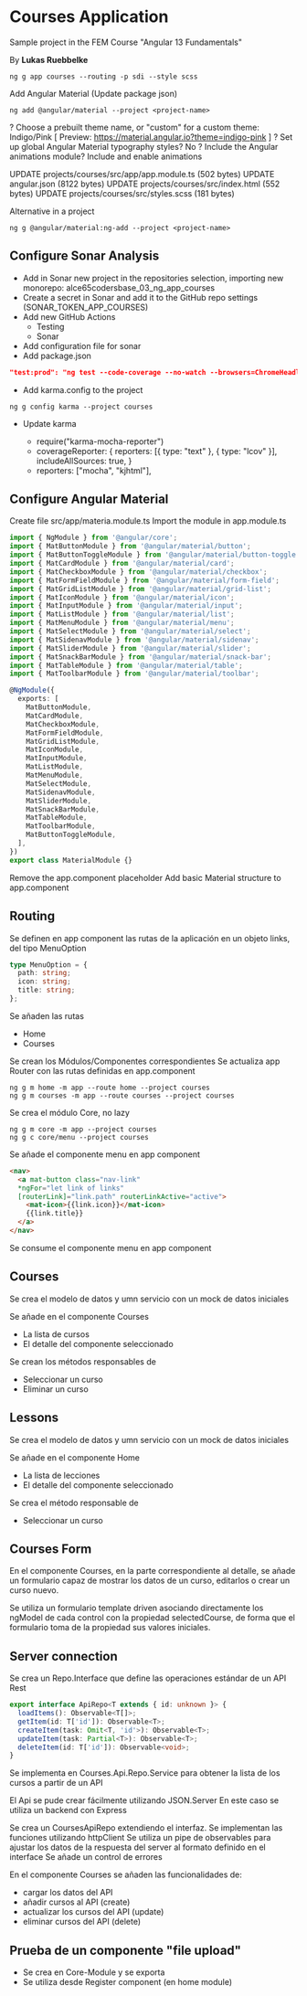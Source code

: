 # Courses Application

Sample project in the FEM Course "Angular 13 Fundamentals"

By **Lukas Ruebbelke**

```shell
ng g app courses --routing -p sdi --style scss 
```

Add Angular Material (Update package json)

```shell
ng add @angular/material --project <project-name>
```

? Choose a prebuilt theme name, or "custom" for a custom theme: Indigo/Pink
[ Preview: https://material.angular.io?theme=indigo-pink ]
? Set up global Angular Material typography styles? No
? Include the Angular animations module? Include and enable animations

UPDATE projects/courses/src/app/app.module.ts (502 bytes)
UPDATE angular.json (8122 bytes)
UPDATE projects/courses/src/index.html (552 bytes)
UPDATE projects/courses/src/styles.scss (181 bytes)

Alternative in a project

```shell
ng g @angular/material:ng-add --project <project-name>
```

## Configure Sonar Analysis

- Add in Sonar new project in the repositories selection, importing new monorepo: alce65codersbase_03_ng_app_courses
- Create a secret in Sonar and add it to the GitHub repo settings (SONAR_TOKEN_APP_COURSES)
- Add new GitHub Actions
  - Testing
  - Sonar
- Add configuration file for sonar
- Add package.json

```json
"test:prod": "ng test --code-coverage --no-watch --browsers=ChromeHeadless"
```

- Add karma.config to the project

```shell
ng g config karma --project courses
```

- Update karma

  - require("karma-mocha-reporter")
  - coverageReporter: {
      reporters: [{ type: "text" }, { type: "lcov" }],
      includeAllSources: true,
    }
  - reporters: ["mocha", "kjhtml"],

## Configure Angular Material

Create file src/app/materia.module.ts
Import the module in app.module.ts

```ts
import { NgModule } from '@angular/core';
import { MatButtonModule } from '@angular/material/button';
import { MatButtonToggleModule } from '@angular/material/button-toggle';
import { MatCardModule } from '@angular/material/card';
import { MatCheckboxModule } from '@angular/material/checkbox';
import { MatFormFieldModule } from '@angular/material/form-field';
import { MatGridListModule } from '@angular/material/grid-list';
import { MatIconModule } from '@angular/material/icon';
import { MatInputModule } from '@angular/material/input';
import { MatListModule } from '@angular/material/list';
import { MatMenuModule } from '@angular/material/menu';
import { MatSelectModule } from '@angular/material/select';
import { MatSidenavModule } from '@angular/material/sidenav';
import { MatSliderModule } from '@angular/material/slider';
import { MatSnackBarModule } from '@angular/material/snack-bar';
import { MatTableModule } from '@angular/material/table';
import { MatToolbarModule } from '@angular/material/toolbar';

@NgModule({
  exports: [
    MatButtonModule,
    MatCardModule,
    MatCheckboxModule,
    MatFormFieldModule,
    MatGridListModule,
    MatIconModule,
    MatInputModule,
    MatListModule,
    MatMenuModule,
    MatSelectModule,
    MatSidenavModule,
    MatSliderModule,
    MatSnackBarModule,
    MatTableModule,
    MatToolbarModule,
    MatButtonToggleModule,
  ],
})
export class MaterialModule {}
```

Remove the app.component placeholder
Add basic Material structure to app.component

## Routing

Se definen en app component las rutas de la aplicación en un objeto links, del tipo MenuOption

```ts
type MenuOption = {
  path: string;
  icon: string;
  title: string;
};
```

Se añaden las rutas

- Home
- Courses

Se crean los Módulos/Componentes correspondientes
Se actualiza app Router con las rutas definidas en app.component

```shell
ng g m home -m app --route home --project courses
ng g m courses -m app --route courses --project courses   
```

Se crea el módulo Core, no lazy

```shell
ng g m core -m app --project courses  
ng g c core/menu --project courses  
```

Se añade el componente menu en app component

```html
<nav>
  <a mat-button class="nav-link"
  *ngFor="let link of links"
  [routerLink]="link.path" routerLinkActive="active">
    <mat-icon>{{link.icon}}</mat-icon>
    {{link.title}}
  </a>
</nav>
```

Se consume el componente menu en app component

## Courses

Se crea el modelo de datos y umn servicio con un mock de datos iniciales

Se añade en el componente Courses

- La lista de cursos
- El detalle del componente seleccionado

Se crean los métodos responsables de

- Seleccionar un curso
- Eliminar un curso

## Lessons

Se crea el modelo de datos y umn servicio con un mock de datos iniciales

Se añade en el componente Home

- La lista de lecciones
- El detalle del componente seleccionado

Se crea el método responsable de

- Seleccionar un curso

## Courses Form

En el componente Courses, en la parte correspondiente al detalle,
se añade un formulario capaz de mostrar los datos de un curso,
editarlos o crear un curso nuevo.

Se utiliza un formulario template driven asociando directamente
los ngModel de cada control con la propiedad selectedCourse,
de forma que el formulario toma de la propiedad sus valores iniciales.

## Server connection

Se crea un Repo.Interface que define las operaciones estándar de un API Rest

```ts
export interface ApiRepo<T extends { id: unknown }> {
  loadItems(): Observable<T[]>;
  getItem(id: T['id']): Observable<T>;
  createItem(task: Omit<T, 'id'>): Observable<T>;
  updateItem(task: Partial<T>): Observable<T>;
  deleteItem(id: T['id']): Observable<void>;
}
```

Se implementa en Courses.Api.Repo.Service para obtener la lista de los cursos a partir de un API

El Api se pude crear fácilmente utilizando JSON.Server
En este caso se utiliza un backend con Express

Se crea un CoursesApiRepo extendiendo el interfaz.
Se implementan las funciones utilizando httpClient
Se utiliza un pipe de observables para ajustar los datos 
de la respuesta del server al formato definido en el interface
Se añade un control de errores

En el componente Courses se añaden las funcionalidades de:

- cargar los datos del API
- añadir cursos al API (create)
- actualizar los cursos del API (update)
- eliminar cursos del API (delete)

## Prueba de un componente "file upload"

- Se crea en Core-Module y se exporta
- Se utiliza desde Register component (en home module)
